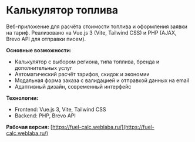 # Калькулятор топлива

Веб-приложение для расчёта стоимости топлива и оформления заявки на тариф. Реализовано на Vue.js 3 (Vite, Tailwind CSS) и PHP (AJAX, Brevo API для отправки писем).

**Основные возможности:**

- Калькулятор с выбором региона, типа топлива, бренда и дополнительных услуг
- Автоматический расчёт тарифов, скидок и экономии
- Модальная форма заказа с валидацией и отправкой данных на email
- Адаптивный дизайн, современный интерфейс

**Технологии:**

- Frontend: Vue.js 3, Vite, Tailwind CSS
- Backend: PHP, Brevo API

**Рабочая версия:** [https://fuel-calc.weblaba.ru/](https://fuel-calc.weblaba.ru/)
